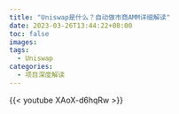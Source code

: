 ```yaml
---
title: "Uniswap是什么？自动做市商AMM详细解读"
date: 2023-03-26T13:44:22+08:00
toc: false
images:
tags:
  - Uniswap
categories:
  - 项目深度解读
---
```


{{< youtube XAoX-d6hqRw >}}
